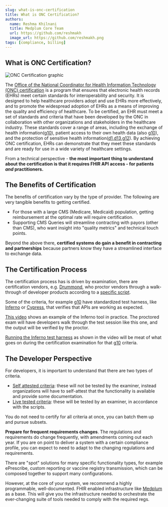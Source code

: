 ```yaml
---
slug: what-is-onc-certification
title: What is ONC Certification?
authors:
  name: Reshma Khilnani
  title: Medplum Core Team
  url: https://github.com/reshmakh
  image_url: https://github.com/reshmakh.png
tags: [compliance, billing]
---
```


## What is ONC Certification?

![ONC Certification graphic](/img/blog/onc-certification.png)

The [Office of the National Coordinator for Health Information Technology (ONC) certification](/docs/compliance/onc) is a program that ensures that electronic health records (EHRs) meet certain standards for interoperability and security. It is designed to help healthcare providers adopt and use EHRs more effectively, and to promote the widespread adoption of EHRs as a means of improving the quality and efficiency of healthcare. To be certified, an EHR must meet a set of standards and criteria that have been developed by the ONC in collaboration with other organizations and stakeholders in the healthcare industry. These standards cover a range of areas, including the exchange of health information([g10](/docs/compliance/onc#standardized-api-for-patient-and-population-services-cures-update-g10)), patient access to their own health data (also [g10](/docs/compliance/onc#standardized-api-for-patient-and-population-services-cures-update-g10)), and the protection of sensitive health information([d1](/docs/compliance/onc#authentication-access-control-authorization-d1),[d13](/docs/compliance/onc#multi-factor-authentication-d13),[g12](/docs/compliance/onc#encrypt-authentication-credentials-d12)). By achieving ONC certification, EHRs can demonstrate that they meet these standards and are ready for use in a wide variety of healthcare settings.

From a technical perspective - **the most important thing to understand about the certification is that it requires FHIR API access - for patients _and_ practitioners.**

## The Benefits of Certification

The benefits of certification vary by the type of provider. The following are very tangible benefits to getting certified.

- For those with a large CMS (Medicare, Medicaid) population, getting reimbursement at the optimal rate will require certification.
- Supporting CMS Queries will streamline contracting with payors (other than CMS), who want insight into "quality metrics" and technical touch points.

Beyond the above there, **certified systems do gain a benefit in contracting and partnerships** because partners know they have a streamlined interface to exchange data.

## The Certification Process

The certification process has is driven by examination, there are certification vendors, e.g. [Drummond](https://www.drummondgroup.com/), who proctor vendors through a walk-through of developer products according to a [specific script](/docs/compliance/onc#criteria-shortlist).

Some of the criteria, for example [g10](/docs/compliance/onc#standardized-api-for-patient-and-population-services-cures-update-g10) have standardized test harness, like [Inferno](https://inferno.healthit.gov/) or [Cypress](https://cypress.healthit.gov/), that verifies that APIs are working as expected.

[This video](https://youtu.be/jSm3xsm-ehs?t=826) shows an example of the Inferno tool in practice. The proctored exam will have developers walk through the test session like this one, and the output will be verified by the proctor.

[Running the Inferno test harness](https://youtu.be/jSm3xsm-ehs?t=1390) as shown in the video will be meat of what goes on during the certification examination for that [g10](/docs/compliance/onc#standardized-api-for-patient-and-population-services-cures-update-g10) criteria.

## The Developer Perspective

For developers, it is important to understand that there are two types of criteria.

- [Self attested criteria](/docs/compliance/onc#self-attested-criteria): these will not be tested by the examiner, instead organizations will have to self-attest that the functionality is available and provide some documentation.
- [Live tested criteria](/docs/compliance/onc#live-tested-criteria): these will be tested by an examiner, in accordance with the scripts.

You do not need to certify for all criteria at once, you can batch them up and pursue subsets.

**Prepare for frequent requirements changes**. The regulations and requirements do change frequently, with amendments coming out each year. If you are on point to deliver a system with a certain compliance profile, you can expect to need to adapt to the changing regulations and requirements.

There are "spot" solutions for many specific functionality types, for example ePrescribe, custom reporting or vaccine registry transmission, which can be composed together to support many configurations.

However, at the core of your system, we recommend a highly programmable, well-documented. FHIR enabled infrastructure like [Medplum](https://www.medplum.com/) as a base. This will give you the infrastructure needed to orchestrate the ever-changing suite of tools needed to comply with the required regs.
